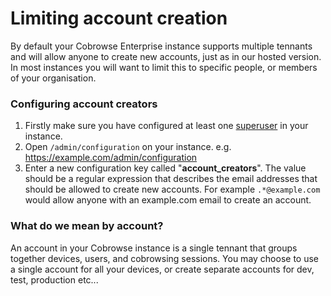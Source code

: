 # Limiting account creation

By default your Cobrowse Enterprise instance supports multiple tennants and will allow anyone to create new accounts, just as in our hosted version. In most instances you will want to limit this to specific people, or members of your organisation. 

### Configuring account creators

1. Firstly make sure you have configured at least one [superuser](adding-a-superuser.md) in your instance. 
2. Open `/admin/configuration` on your instance. e.g. https://example.com/admin/configuration
3. Enter a new configuration key called "**account\_creators**". The value should be a regular expression that describes the email addresses that should be allowed to create new accounts. For example `.*@example.com` would allow anyone with an example.com email to create an account.

### What do we mean by account?

An account in your Cobrowse instance is a single tennant that groups together devices, users, and cobrowsing sessions. You may choose to use a single account for all your devices, or create separate accounts for dev, test, production etc...



